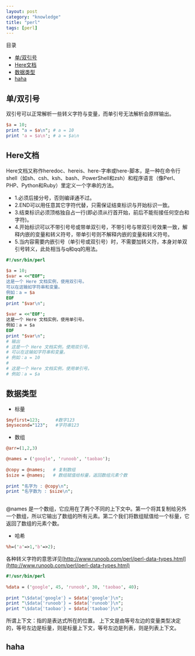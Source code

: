 ```yaml
---
layout: post
category: "knowledge"
title: "perl"
tags: [perl]
---
```


目录

<!-- TOC -->

- [单/双引号](#单双引号)
- [Here文档](#here文档)
- [数据类型](#数据类型)
- [haha](#haha)

<!-- /TOC -->

## 单/双引号
双引号可以正常解析一些转义字符与变量，而单引号无法解析会原样输出。

```perl
$a = 10;
print "a = $a\n"; # a = 10
print 'a = $a\n'; # a = $a\n
```

## Here文档

Here文档又称作heredoc、hereis、here-字串或here-脚本，是一种在命令行shell（如sh、csh、ksh、bash、PowerShell和zsh）和程序语言（像Perl、PHP、Python和Ruby）里定义一个字串的方法。

+ 1.必须后接分号，否则编译通不过。
+ 2.END可以用任意其它字符代替，只需保证结束标识与开始标识一致。
+ 3.结束标识必须顶格独自占一行(即必须从行首开始，前后不能衔接任何空白和字符)。
+ 4.开始标识可以不带引号号或带单双引号，不带引号与带双引号效果一致，解释内嵌的变量和转义符号，带单引号则不解释内嵌的变量和转义符号。
+ 5.当内容需要内嵌引号（单引号或双引号）时，不需要加转义符，本身对单双引号转义，此处相当与q和qq的用法。

```perl
#!/usr/bin/perl
 
$a = 10;
$var = <<"EOF";
这是一个 Here 文档实例，使用双引号。
可以在这输如字符串和变量。
例如：a = $a
EOF
print "$var\n";
 
$var = <<'EOF';
这是一个 Here 文档实例，使用单引号。
例如：a = $a
EOF
print "$var\n";
# 输出
# 这是一个 Here 文档实例，使用双引号。
# 可以在这输如字符串和变量。
# 例如：a = 10
# 
# 这是一个 Here 文档实例，使用单引号。
# 例如：a = $a
```

## 数据类型

+ 标量
```perl
$myfirst=123;      #数字123　
$mysecond="123";   #字符串123　
```
+ 数组
```perl
@arr=(1,2,3)

@names = ('google', 'runoob', 'taobao');
 
@copy = @names;   # 复制数组
$size = @names;   # 数组赋值给标量，返回数组元素个数
 
print "名字为 : @copy\n";
print "名字数为 : $size\n";
    
```

@names 是一个数组，它应用在了两个不同的上下文中。第一个将其复制给另外一个数组，所以它输出了数组的所有元素。第二个我们将数组赋值给一个标量，它返回了数组的元素个数。

+ 哈希
```perl
%h=('a'=>1,'b'=>2); 
```
各种转义字符的意思详见[http://www.runoob.com/perl/perl-data-types.html](http://www.runoob.com/perl/perl-data-types.html)

```perl
#!/usr/bin/perl
 
%data = ('google', 45, 'runoob', 30, 'taobao', 40);
 
print "\$data{'google'} = $data{'google'}\n";
print "\$data{'runoob'} = $data{'runoob'}\n";
print "\$data{'taobao'} = $data{'taobao'}\n";
```

所谓上下文：指的是表达式所在的位置。
上下文是由等号左边的变量类型决定的，等号左边是标量，则是标量上下文，等号左边是列表，则是列表上下文。

## haha
